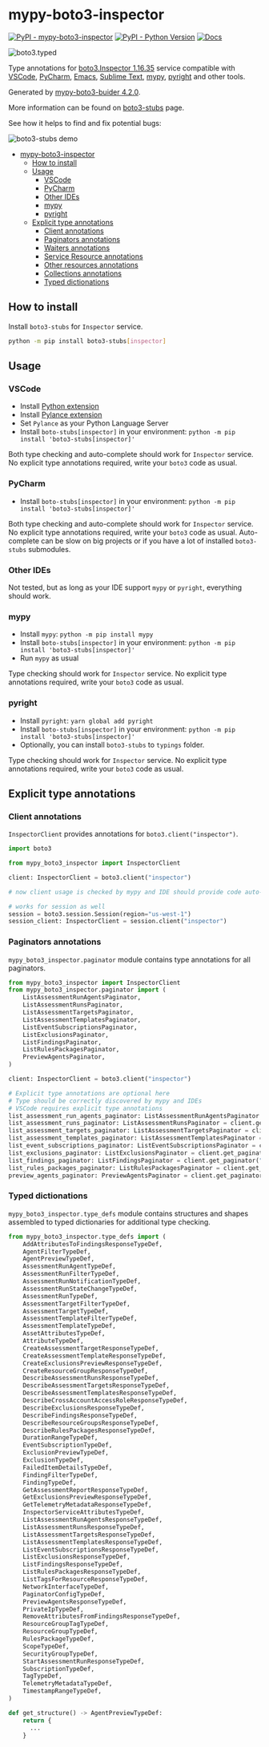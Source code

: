 # mypy-boto3-inspector

[![PyPI - mypy-boto3-inspector](https://img.shields.io/pypi/v/mypy-boto3-inspector.svg?color=blue)](https://pypi.org/project/mypy-boto3-inspector)
[![PyPI - Python Version](https://img.shields.io/pypi/pyversions/mypy-boto3-inspector.svg?color=blue)](https://pypi.org/project/mypy-boto3-inspector)
[![Docs](https://img.shields.io/readthedocs/mypy-boto3-builder.svg?color=blue)](https://mypy-boto3-builder.readthedocs.io/)

![boto3.typed](https://github.com/vemel/mypy_boto3_builder/raw/master/logo.png)

Type annotations for
[boto3.Inspector 1.16.35](https://boto3.amazonaws.com/v1/documentation/api/1.16.35/reference/services/inspector.html#Inspector) service
compatible with
[VSCode](https://code.visualstudio.com/),
[PyCharm](https://www.jetbrains.com/pycharm/),
[Emacs](https://www.gnu.org/software/emacs/),
[Sublime Text](https://www.sublimetext.com/),
[mypy](https://github.com/python/mypy),
[pyright](https://github.com/microsoft/pyright)
and other tools.

Generated by [mypy-boto3-buider 4.2.0](https://github.com/vemel/mypy_boto3_builder).

More information can be found on [boto3-stubs](https://pypi.org/project/boto3-stubs/) page.

See how it helps to find and fix potential bugs:

![boto3-stubs demo](https://github.com/vemel/mypy_boto3_builder/raw/master/demo.gif)

- [mypy-boto3-inspector](#mypy-boto3-inspector)
  - [How to install](#how-to-install)
  - [Usage](#usage)
    - [VSCode](#vscode)
    - [PyCharm](#pycharm)
    - [Other IDEs](#other-ides)
    - [mypy](#mypy)
    - [pyright](#pyright)
  - [Explicit type annotations](#explicit-type-annotations)
    - [Client annotations](#client-annotations)
    - [Paginators annotations](#paginators-annotations)
    - [Waiters annotations](#waiters-annotations)
    - [Service Resource annotations](#service-resource-annotations)
    - [Other resources annotations](#other-resources-annotations)
    - [Collections annotations](#collections-annotations)
    - [Typed dictionations](#typed-dictionations)

## How to install

Install `boto3-stubs` for `Inspector` service.

```bash
python -m pip install boto3-stubs[inspector]
```

## Usage

### VSCode

- Install [Python extension](https://marketplace.visualstudio.com/items?itemName=ms-python.python)
- Install [Pylance extension](https://marketplace.visualstudio.com/items?itemName=ms-python.vscode-pylance)
- Set `Pylance` as your Python Language Server
- Install `boto-stubs[inspector]` in your environment: `python -m pip install 'boto3-stubs[inspector]'`

Both type checking and auto-complete should work for `Inspector` service.
No explicit type annotations required, write your `boto3` code as usual.

### PyCharm

- Install `boto-stubs[inspector]` in your environment: `python -m pip install 'boto3-stubs[inspector]'`

Both type checking and auto-complete should work for `Inspector` service.
No explicit type annotations required, write your `boto3` code as usual.
Auto-complete can be slow on big projects or if you have a lot of installed `boto3-stubs` submodules.

### Other IDEs

Not tested, but as long as your IDE support `mypy` or `pyright`, everything should work.

### mypy

- Install `mypy`: `python -m pip install mypy`
- Install `boto-stubs[inspector]` in your environment: `python -m pip install 'boto3-stubs[inspector]'`
- Run `mypy` as usual

Type checking should work for `Inspector` service.
No explicit type annotations required, write your `boto3` code as usual.

### pyright

- Install `pyright`: `yarn global add pyright`
- Install `boto-stubs[inspector]` in your environment: `python -m pip install 'boto3-stubs[inspector]'`
- Optionally, you can install `boto3-stubs` to `typings` folder.

Type checking should work for `Inspector` service.
No explicit type annotations required, write your `boto3` code as usual.

## Explicit type annotations

### Client annotations

`InspectorClient` provides annotations for `boto3.client("inspector")`.

```python
import boto3

from mypy_boto3_inspector import InspectorClient

client: InspectorClient = boto3.client("inspector")

# now client usage is checked by mypy and IDE should provide code auto-complete

# works for session as well
session = boto3.session.Session(region="us-west-1")
session_client: InspectorClient = session.client("inspector")
```

### Paginators annotations

`mypy_boto3_inspector.paginator` module contains type annotations for all paginators.

```python
from mypy_boto3_inspector import InspectorClient
from mypy_boto3_inspector.paginator import (
    ListAssessmentRunAgentsPaginator,
    ListAssessmentRunsPaginator,
    ListAssessmentTargetsPaginator,
    ListAssessmentTemplatesPaginator,
    ListEventSubscriptionsPaginator,
    ListExclusionsPaginator,
    ListFindingsPaginator,
    ListRulesPackagesPaginator,
    PreviewAgentsPaginator,
)

client: InspectorClient = boto3.client("inspector")

# Explicit type annotations are optional here
# Type should be correctly discovered by mypy and IDEs
# VSCode requires explicit type annotations
list_assessment_run_agents_paginator: ListAssessmentRunAgentsPaginator = client.get_paginator("list_assessment_run_agents")
list_assessment_runs_paginator: ListAssessmentRunsPaginator = client.get_paginator("list_assessment_runs")
list_assessment_targets_paginator: ListAssessmentTargetsPaginator = client.get_paginator("list_assessment_targets")
list_assessment_templates_paginator: ListAssessmentTemplatesPaginator = client.get_paginator("list_assessment_templates")
list_event_subscriptions_paginator: ListEventSubscriptionsPaginator = client.get_paginator("list_event_subscriptions")
list_exclusions_paginator: ListExclusionsPaginator = client.get_paginator("list_exclusions")
list_findings_paginator: ListFindingsPaginator = client.get_paginator("list_findings")
list_rules_packages_paginator: ListRulesPackagesPaginator = client.get_paginator("list_rules_packages")
preview_agents_paginator: PreviewAgentsPaginator = client.get_paginator("preview_agents")
```







### Typed dictionations

`mypy_boto3_inspector.type_defs` module contains structures and shapes assembled
to typed dictionaries for additional type checking.

```python
from mypy_boto3_inspector.type_defs import (
    AddAttributesToFindingsResponseTypeDef,
    AgentFilterTypeDef,
    AgentPreviewTypeDef,
    AssessmentRunAgentTypeDef,
    AssessmentRunFilterTypeDef,
    AssessmentRunNotificationTypeDef,
    AssessmentRunStateChangeTypeDef,
    AssessmentRunTypeDef,
    AssessmentTargetFilterTypeDef,
    AssessmentTargetTypeDef,
    AssessmentTemplateFilterTypeDef,
    AssessmentTemplateTypeDef,
    AssetAttributesTypeDef,
    AttributeTypeDef,
    CreateAssessmentTargetResponseTypeDef,
    CreateAssessmentTemplateResponseTypeDef,
    CreateExclusionsPreviewResponseTypeDef,
    CreateResourceGroupResponseTypeDef,
    DescribeAssessmentRunsResponseTypeDef,
    DescribeAssessmentTargetsResponseTypeDef,
    DescribeAssessmentTemplatesResponseTypeDef,
    DescribeCrossAccountAccessRoleResponseTypeDef,
    DescribeExclusionsResponseTypeDef,
    DescribeFindingsResponseTypeDef,
    DescribeResourceGroupsResponseTypeDef,
    DescribeRulesPackagesResponseTypeDef,
    DurationRangeTypeDef,
    EventSubscriptionTypeDef,
    ExclusionPreviewTypeDef,
    ExclusionTypeDef,
    FailedItemDetailsTypeDef,
    FindingFilterTypeDef,
    FindingTypeDef,
    GetAssessmentReportResponseTypeDef,
    GetExclusionsPreviewResponseTypeDef,
    GetTelemetryMetadataResponseTypeDef,
    InspectorServiceAttributesTypeDef,
    ListAssessmentRunAgentsResponseTypeDef,
    ListAssessmentRunsResponseTypeDef,
    ListAssessmentTargetsResponseTypeDef,
    ListAssessmentTemplatesResponseTypeDef,
    ListEventSubscriptionsResponseTypeDef,
    ListExclusionsResponseTypeDef,
    ListFindingsResponseTypeDef,
    ListRulesPackagesResponseTypeDef,
    ListTagsForResourceResponseTypeDef,
    NetworkInterfaceTypeDef,
    PaginatorConfigTypeDef,
    PreviewAgentsResponseTypeDef,
    PrivateIpTypeDef,
    RemoveAttributesFromFindingsResponseTypeDef,
    ResourceGroupTagTypeDef,
    ResourceGroupTypeDef,
    RulesPackageTypeDef,
    ScopeTypeDef,
    SecurityGroupTypeDef,
    StartAssessmentRunResponseTypeDef,
    SubscriptionTypeDef,
    TagTypeDef,
    TelemetryMetadataTypeDef,
    TimestampRangeTypeDef,
)

def get_structure() -> AgentPreviewTypeDef:
    return {
      ...
    }
```
